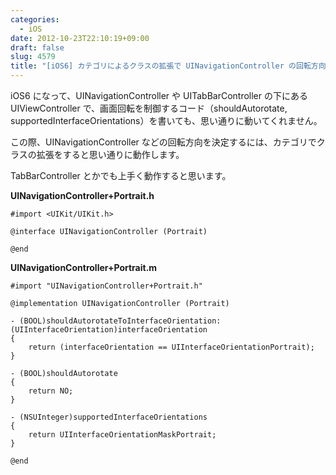 ```yaml
---
categories:
  - iOS
date: 2012-10-23T22:10:19+09:00
draft: false
slug: 4579
title: "[iOS6] カテゴリによるクラスの拡張で UINavigationController の回転方向を決定する"
---
```


iOS6 になって、UINavigationController や UITabBarController の下にある UIViewController で、画面回転を制御するコード（shouldAutorotate, supportedInterfaceOrientations）を書いても、思い通りに動いてくれません。

この際、UINavigationController などの回転方向を決定するには、カテゴリでクラスの拡張をすると思い通りに動作します。

TabBarController とかでも上手く動作すると思います。

**UINavigationController+Portrait.h**

```
#import <UIKit/UIKit.h>

@interface UINavigationController (Portrait)

@end
```

**UINavigationController+Portrait.m**

```
#import "UINavigationController+Portrait.h"

@implementation UINavigationController (Portrait)

- (BOOL)shouldAutorotateToInterfaceOrientation:(UIInterfaceOrientation)interfaceOrientation
{
    return (interfaceOrientation == UIInterfaceOrientationPortrait);
}

- (BOOL)shouldAutorotate
{
    return NO;
}

- (NSUInteger)supportedInterfaceOrientations
{
    return UIInterfaceOrientationMaskPortrait;
}

@end
```
